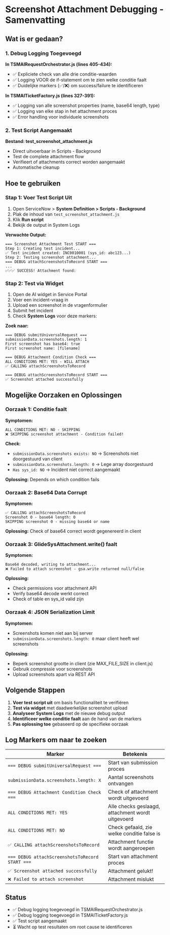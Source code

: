 # Screenshot Attachment Debugging - Samenvatting

## Wat is er gedaan?

### 1. Debug Logging Toegevoegd

**In TSMAIRequestOrchestrator.js (lines 405-434):**
- ✅ Expliciete check van alle drie conditie-waarden
- ✅ Logging VOOR de if-statement om te zien welke conditie faalt
- ✅ Duidelijke markers (✅/❌) om success/failure te identificeren

**In TSMAITicketFactory.js (lines 327-391):**
- ✅ Logging van alle screenshot properties (name, base64 length, type)
- ✅ Logging van elke stap in het attachment proces
- ✅ Error handling voor individuele screenshots

### 2. Test Script Aangemaakt

**Bestand: test_screenshot_attachment.js**
- Direct uitvoerbaar in Scripts - Background
- Test de complete attachment flow
- Verifieert of attachments correct worden aangemaakt
- Automatische cleanup

## Hoe te gebruiken

### Stap 1: Voer Test Script Uit

1. Open ServiceNow > **System Definition > Scripts - Background**
2. Plak de inhoud van `test_screenshot_attachment.js`
3. Klik **Run script**
4. Bekijk de output in System Logs

**Verwachte Output:**
```
=== Screenshot Attachment Test START ===
Step 1: Creating test incident...
✅ Test incident created: INC0010001 (sys_id: abc123...)
Step 2: Testing screenshot attachment...
=== DEBUG attachScreenshotsToRecord START ===
...
✅✅✅ SUCCESS! Attachment found:
```

### Stap 2: Test via Widget

1. Open de AI widget in Service Portal
2. Voer een incident-vraag in
3. Upload een screenshot in de vragenformulier
4. Submit het incident
5. Check **System Logs** voor deze markers:

**Zoek naar:**
```
=== DEBUG submitUniversalRequest ===
submissionData.screenshots.length: 1
First screenshot has base64: true
First screenshot name: [filename]

=== DEBUG Attachment Condition Check ===
ALL CONDITIONS MET: YES - WILL ATTACH
✅ CALLING attachScreenshotsToRecord

=== DEBUG attachScreenshotsToRecord START ===
✅ Screenshot attached successfully
```

## Mogelijke Oorzaken en Oplossingen

### Oorzaak 1: Conditie faalt
**Symptomen:**
```
ALL CONDITIONS MET: NO - SKIPPING
❌ SKIPPING screenshot attachment - Condition failed!
```

**Check:**
- `submissionData.screenshots exists: NO` → Screenshots niet doorgestuurd van client
- `submissionData.screenshots.length: 0` → Lege array doorgestuurd
- `Has sys_id: NO` → Incident niet correct aangemaakt

**Oplossing:** Depends on which condition fails

### Oorzaak 2: Base64 Data Corrupt
**Symptomen:**
```
✅ CALLING attachScreenshotsToRecord
Screenshot 0 - base64 length: 0
SKIPPING screenshot 0 - missing base64 or name
```

**Oplossing:** Check of base64 correct wordt gegenereerd in client

### Oorzaak 3: GlideSysAttachment.write() faalt
**Symptomen:**
```
Base64 decoded, writing to attachment...
❌ Failed to attach screenshot - gsa.write returned null/false
```

**Oplossing:**
- Check permissions voor attachment API
- Verify base64 decode werkt correct
- Check of table en sys_id valid zijn

### Oorzaak 4: JSON Serialization Limit
**Symptomen:**
- Screenshots komen niet aan bij server
- `submissionData.screenshots.length: 0` maar client heeft wel screenshots

**Oplossing:**
- Beperk screenshot grootte in client (zie MAX_FILE_SIZE in client.js)
- Gebruik compressie voor screenshots
- Upload screenshots apart via REST API

## Volgende Stappen

1. **Voer test script uit** om basis functionaliteit te verifiëren
2. **Test via widget** met daadwerkelijke screenshot upload
3. **Analyseer System Logs** met de nieuwe debug output
4. **Identificeer welke conditie faalt** aan de hand van de markers
5. **Pas oplossing toe** gebaseerd op de specifieke oorzaak

## Log Markers om naar te zoeken

| Marker | Betekenis |
|--------|-----------|
| `=== DEBUG submitUniversalRequest ===` | Start van submission proces |
| `submissionData.screenshots.length: X` | Aantal screenshots ontvangen |
| `=== DEBUG Attachment Condition Check ===` | Check of attachment wordt uitgevoerd |
| `ALL CONDITIONS MET: YES` | Alle checks geslaagd, attachment wordt uitgevoerd |
| `ALL CONDITIONS MET: NO` | Check gefaald, zie welke conditie false is |
| `✅ CALLING attachScreenshotsToRecord` | Attachment functie wordt aangeroepen |
| `=== DEBUG attachScreenshotsToRecord START ===` | Start van attachment proces |
| `✅ Screenshot attached successfully` | Attachment gelukt! |
| `❌ Failed to attach screenshot` | Attachment mislukt |

## Status

- ✅ Debug logging toegevoegd in TSMAIRequestOrchestrator.js
- ✅ Debug logging toegevoegd in TSMAITicketFactory.js
- ✅ Test script aangemaakt
- ⏳ Wacht op test resultaten om root cause te identificeren
